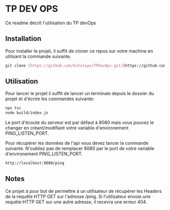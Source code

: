 # TP DEV OPS
Ce readme décrit l'utilisation du TP devOps

## Installation
Pour installer le projet, il suffit de cloner ce repos sur votre machine en utilisant la commande suivante.

```bash
git clone [https://github.com/Echalaye/TPDevOps.git](https://github.com/Echalaye/TPDevOps.git)
```

## Utilisation
Pour lancer le projet il suffit de lancer un terminale depuis le dossier du projet et d'écrire les commandes suivante:

```bash
npx tsc
node build/index.js
```
Le port d'écoute du serveur est par défaut à 8080 mais vous pouvez le changer en créant/modifiant votre variable d'environement PING_LISTEN_PORT.

Pour récupérer les données de l'api vous devez lancer la commande suivante. N'oubliez pas de remplacer 8080 par le port de votre variable d'environement PING_LISTEN_PORT.
```bash
http://localhost:8080/ping
```

## Notes
Ce projet à pour but de permettre à un utilisateur de récupérer les Headers de la requête HTTP GET sur l'adresse /ping.
Si l'utilisateur envoie une requête HTTP GET sur une autre adresse, il recevra une erreur 404.
